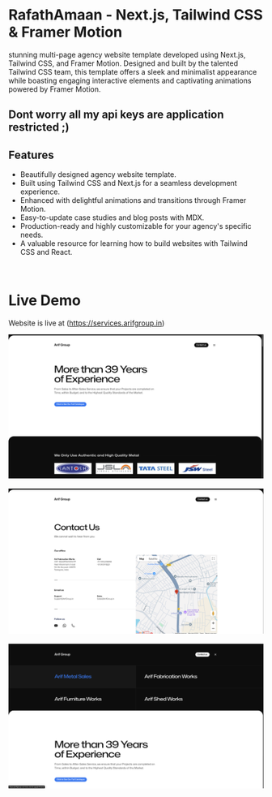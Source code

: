 # RafathAmaan - Next.js, Tailwind CSS & Framer Motion

stunning multi-page agency website template developed using Next.js, Tailwind CSS, and Framer Motion. Designed and built by the talented Tailwind CSS team, this template offers a sleek and minimalist appearance while boasting engaging interactive elements and captivating animations powered by Framer Motion.
<br>


## Dont worry all my api keys are application restricted ;)

## Features

- Beautifully designed agency website template.
- Built using Tailwind CSS and Next.js for a seamless development experience.
- Enhanced with delightful animations and transitions through Framer Motion.
- Easy-to-update case studies and blog posts with MDX.
- Production-ready and highly customizable for your agency's specific needs.
- A valuable resource for learning how to build websites with Tailwind CSS and React.
<br>

# Live Demo

Website is live at (https://services.arifgroup.in)
<br>

![ArifGroupServices](/public/demo1.png)
<br><br>
![2](/public/demo3.png)
<br><br>
![2](/public/demo2.png)
